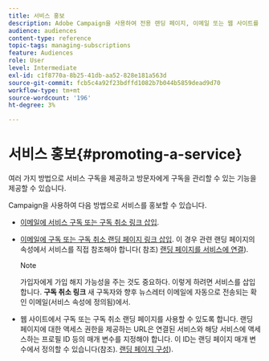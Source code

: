```yaml
---
title: 서비스 홍보
description: Adobe Campaign을 사용하여 전용 랜딩 페이지, 이메일 또는 웹 사이트를 통해 서비스를 홍보하고 고객 참여를 유도합니다.
audience: audiences
content-type: reference
topic-tags: managing-subscriptions
feature: Audiences
role: User
level: Intermediate
exl-id: c1f8770a-8b25-41db-aa52-828e181a563d
source-git-commit: fcb5c4a92f23bdffd1082b7b044b5859dead9d70
workflow-type: tm+mt
source-wordcount: '196'
ht-degree: 3%

---
```


# 서비스 홍보{#promoting-a-service}

여러 가지 방법으로 서비스 구독을 제공하고 방문자에게 구독을 관리할 수 있는 기능을 제공할 수 있습니다.

Campaign을 사용하여 다음 방법으로 서비스를 홍보할 수 있습니다.

* [이메일에 서비스 구독 또는 구독 취소 링크 삽입](../../designing/using/links.md#inserting-a-link).

* [이메일에 구독 또는 구독 취소 랜딩 페이지 링크 삽입](../../designing/using/links.md). 이 경우 관련 랜딩 페이지의 속성에서 서비스를 직접 참조해야 합니다( 참조) [랜딩 페이지를 서비스에 연결](../../channels/using/configuring-landing-page.md#linking-a-landing-page-to-a-service)).

  >[!NOTE]
  >
  >가입자에게 가입 해지 가능성을 주는 것도 중요하다. 이렇게 하려면 서비스를 삽입합니다. <b>구독 취소 링크</b> 새 구독자와 향후 뉴스레터 이메일에 자동으로 전송되는 확인 이메일(서비스 속성에 정의됨)에서.

* 웹 사이트에서 구독 또는 구독 취소 랜딩 페이지를 사용할 수 있도록 합니다. 랜딩 페이지에 대한 액세스 권한을 제공하는 URL은 연결된 서비스와 해당 서비스에 액세스하는 프로필 ID 등의 매개 변수를 지정해야 합니다. 이 ID는 랜딩 페이지 매개 변수에서 정의할 수 있습니다(참조). [랜딩 페이지 구성](../../channels/using/configuring-landing-page.md)).
